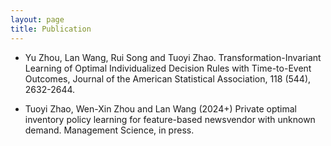 ```yaml
---
layout: page
title: Publication
---
```


* Yu Zhou, Lan Wang, Rui Song and Tuoyi Zhao. Transformation-Invariant Learning of Optimal Individualized Decision Rules with Time-to-Event Outcomes,  Journal of the American Statistical Association, 118 (544), 2632-2644.

* Tuoyi Zhao, Wen-Xin Zhou and Lan Wang (2024+) Private optimal inventory policy learning for feature-based newsvendor with unknown demand. Management Science, in press.
